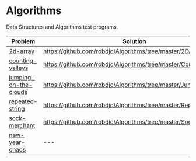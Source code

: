 # Algorithms
Data Structures and Algorithms test programs.

| Problem | Solution
| --- | ---
| [2d-array](https://www.hackerrank.com/challenges/2d-array/problem) | https://github.com/robdjc/Algorithms/tree/master/2DArray
| [counting-valleys](https://www.hackerrank.com/challenges/counting-valleys/problem) | https://github.com/robdjc/Algorithms/tree/master/CountingValleys
| [jumping-on-the-clouds](https://www.hackerrank.com/challenges/jumping-on-the-clouds/problem) | https://github.com/robdjc/Algorithms/tree/master/JumpingClouds
|  [repeated-string](https://www.hackerrank.com/challenges/repeated-string/problem) | https://github.com/robdjc/Algorithms/tree/master/RepeatedString
| [sock-merchant](https://www.hackerrank.com/challenges/sock-merchant/problem) | https://github.com/robdjc/Algorithms/tree/master/SockMerchant
| [new-year-chaos](https://www.hackerrank.com/challenges/new-year-chaos) | --- 
